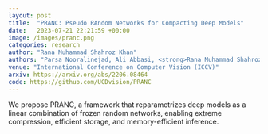 ```yaml
---
layout: post
title:  "PRANC: Pseudo RAndom Networks for Compacting Deep Models"
date:   2023-07-21 22:21:59 +00:00
image: /images/pranc.png
categories: research
author: "Rana Muhammad Shahroz Khan"
authors: "Parsa Nooralinejad, Ali Abbasi, <strong>Rana Muhammad Shahroz Khan</strong>*, Soroush Abbasi Koohpayegani*, Kossar Pourahmadi Meibodi*, Soheil Kolouri, Hamed Pirsiavash;"
venue: "International Conference on Computer Vision (ICCV)"
arxiv: https://arxiv.org/abs/2206.08464
code: https://github.com/UCDvision/PRANC
---
```

We propose PRANC, a framework that reparametrizes deep models as a linear combination of frozen random networks, enabling extreme compression, efficient storage, and memory-efficient inference.